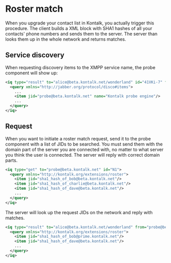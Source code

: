 # Roster match

When you upgrade your contact list in Kontalk, you actually trigger this
procedure. The client builds a XML block with SHA1 hashes of all your contacts'
phone numbers and sends them to the server. The server than looks them up in the
whole network and returns matches.

## Service discovery

When requesting discovery items to the XMPP service name, the probe component will show up:

```xml
<iq type="result" to="alice@beta.kontalk.net/wonderland" id="41VKi-7" from="beta.kontalk.net">
  <query xmlns="http://jabber.org/protocol/disco#items">
    ...
    <item jid="probe@beta.kontalk.net" name="Kontalk probe engine"/>
    ...
  </query>
</iq>
```

## Request

When you want to initiate a roster match request, send it to the probe component with a list
of JIDs to be searched. You must send them with the domain part of the server you are
connected with, no matter to what server you think the user is connected.
The server will reply with correct domain parts.

```xml
<iq type="get" to="probe@beta.kontalk.net" id="N1">
  <query xmlns="http://kontalk.org/extensions/roster">
    <item jid="sha1_hash_of_bob@beta.kontalk.net"/>
    <item jid="sha1_hash_of_charlie@beta.kontalk.net"/>
    <item jid="sha1_hash_of_dave@beta.kontalk.net"/>
    ...
  </query>
</iq>
```

The server will look up the request JIDs on the network and reply with matches.

```xml
<iq type="result" to="alice@beta.kontalk.net/wonderland" from="probe@beta.kontalk.net" id="N1">
  <query xmlns="http://kontalk.org/extensions/roster">
    <item jid="sha1_hash_of_bob@prime.kontalk.net"/>
    <item jid="sha1_hash_of_dave@beta.kontalk.net"/>
    ...
  </query>
</iq>
```
